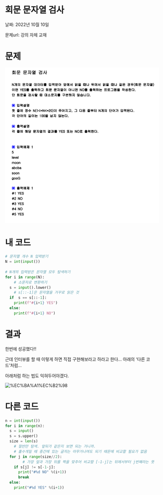 # 회문 문자열 검사

날짜: 2022년 10월 10일

문제url: 강의 자체 교재

# 문제

<img src="강의문제Image\회문 문자열 검사.PNG" alt="회문 문자열 검사 문제 이미지">

# 내 코드

```python
# 문자열 개수 N 입력받기
N = int(input())

# N개의 입력받은 문자열 모두 탐색하기
for i in range(N):
	# 소문자로 변환하기
  s = input().lower()
	# s[::-1]은 문자열을 거꾸로 읽은 것
  if  s == s[::-1]:
    print(f"#{i+1} YES")
  else:
    print(f"#{i+1} NO")
```

# 결과

한번에 성공했다!!

근데 인터뷰를 할 때 이렇게 하면 직접 구현해보라고 하라고 한다… 아래의 ‘다른 코드’처럼…

아래처럼 하는 법도 익혀두어야겠다. 

![%EC%BA%A1%EC%B2%98](https://user-images.githubusercontent.com/101965666/191985137-1f8cd371-b519-452a-903e-1875cc3475cd.png)

# 다른 코드

```python
n = int(input())
for i in range(n):
  s = input()
  s = s.upper()
  size = len(s)
	# 절반만 탐색. 앞뒤가 같은지 보면 되는 거니까.
	# 홀수개일 때 중간에 있는 글자는 아무거나여도 되기 때문에 비교할 필요가 없음
  for j in range(size//2):
		# 가장 앞과 가장 뒤를 짝을 맞추어 비교함 [-1-j]는 뒤에서부터 j번째라는 뜻
    if s[j] != s[-1-j]:
      print("#%d NO" %(i+1))
      break
  else:
    print("#%d YES" %(i+1))
```